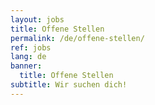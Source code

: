 ```yaml
---
layout: jobs
title: Offene Stellen
permalink: /de/offene-stellen/
ref: jobs
lang: de
banner:
  title: Offene Stellen
subtitle: Wir suchen dich!
---
```

